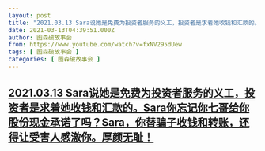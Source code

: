 ```yaml
---
layout: post
title: "2021.03.13 Sara说她是免费为投资者服务的义工，投资者是求着她收钱和汇款的。Sara你忘记你七哥给你股份现金承诺了吗？Sara，你替骗子收钱和转账，还得让受害人感激你。厚颜无耻！"
date: 2021-03-13T04:39:51.000Z
author: 图森破故事会
from: https://www.youtube.com/watch?v=fxNV295dUew
tags: [ 图森破故事会 ]
categories: [ 图森破故事会 ]
---
```

<!--1615610391000-->
[2021.03.13 Sara说她是免费为投资者服务的义工，投资者是求着她收钱和汇款的。Sara你忘记你七哥给你股份现金承诺了吗？Sara，你替骗子收钱和转账，还得让受害人感激你。厚颜无耻！](https://www.youtube.com/watch?v=fxNV295dUew)
------

<div>

</div>
